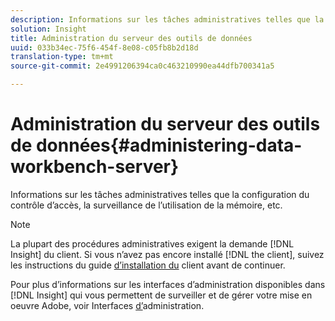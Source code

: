 ```yaml
---
description: Informations sur les tâches administratives telles que la configuration du contrôle d’accès, la surveillance de l’utilisation de la mémoire, etc.
solution: Insight
title: Administration du serveur des outils de données
uuid: 033b34ec-75f6-454f-8e08-c05fb8b2d18d
translation-type: tm+mt
source-git-commit: 2e4991206394ca0c463210990ea44dfb700341a5

---
```



# Administration du serveur des outils de données{#administering-data-workbench-server}

Informations sur les tâches administratives telles que la configuration du contrôle d’accès, la surveillance de l’utilisation de la mémoire, etc.

>[!NOTE]
>
>La plupart des procédures administratives exigent la demande [!DNL Insight] du client. Si vous n’avez pas encore installé [!DNL the client], suivez les instructions du guide [d’installation du](https://docs.adobe.com/content/help/en/data-workbench/using/install/c-data-workbench-client-install.html) client avant de continuer.

Pour plus d’informations sur les interfaces d’administration disponibles dans [!DNL Insight] qui vous permettent de surveiller et de gérer votre mise en oeuvre Adobe, voir Interfaces [d’](https://docs.adobe.com/content/help/en/data-workbench/using/client/t-open-ins.html#Administrative_Interfaces)administration.
